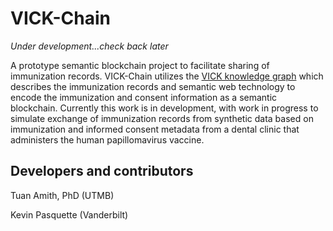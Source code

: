# VICK-Chain

_Under development...check back later_

A prototype semantic blockchain project to facilitate sharing of immunization records. VICK-Chain utilizes the [VICK knowledge graph](https://github.com/VICK-Blockchain/VICK-KnowledgeGraph) which describes the immunization records and semantic web technology to encode the immunization and consent information as a semantic blockchain. Currently this work is in development, with work in progress to simulate exchange of immunization records from synthetic data based on immunization and informed consent metadata from a dental clinic that administers the human papillomavirus vaccine.

## Developers and contributors

Tuan Amith, PhD (UTMB)

Kevin Pasquette (Vanderbilt)
